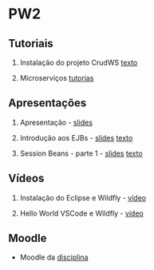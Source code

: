 # PW2

## Tutoriais

1. Instalação do projeto CrudWS [texto](tutorials/crudws.md)

1. Microserviços [tutorias](tutorials/microservices/index.md)

## Apresentações

1. Apresentação - [slides](https://moodle.poa.ifrs.edu.br/course/view.php?id=5778)

1. Introdução aos EJBs - [slides](slides/02-introdução/index.html) [texto](slides/02-introdução/content.md)

1. Session Beans - parte 1 - [slides](slides/03-session-beans-01/index.html) [texto](slides/03-session-beans-01/content.md)

## Vídeos

1. Instalação do Eclipse e Wildfly - [vídeo](https://youtu.be/MkjzEuSleso)

1. Hello World VSCode e Wildfly - [vídeo](https://youtu.be/aOAHTI4YAAI)

## Moodle

* Moodle da [disciplina](https://moodle.poa.ifrs.edu.br/course/view.php?id=5778)